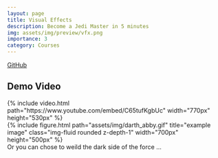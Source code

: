 ```yaml
---
layout: page
title: Visual Effects
description: Become a Jedi Master in 5 minutes
img: assets/img/preview/vfx.png
importance: 3
category: Courses
---
```


<!-- hyperlink icon  -->
<div class="row" style="margin-bottom: 20px;">
    <!-- github icon -->
    <div class="col-sm mt-3 mt-md-0 text-center">
        <div class="icon-with-text">
            <a href="https://github.com/KenYu910645/VFX2022.git" target="_blank" rel="noopener noreferrer">
            <span class="icon-text h3">GitHub</span>
            <i class="fa-brands fa-github h3"></i></a>
        </div>
    </div>
</div>

##  Demo Video 
<!-- youtube  -->
<div class="row justify-content-sm-center">
    <div class="col-sm-12">
        {% include video.html path="https://www.youtube.com/embed/C65tufKgbUc" width="770px" height="530px" %}
    </div>
</div>

<div class="row justify-content-sm-center">
    <div class="col-sm-6 mt-3 mt-md-0">
        {% include figure.html path="assets/img/darth_abby.gif" title="example image" class="img-fluid rounded z-depth-1" width="700px" height="500px" %}
    </div>
</div>
<div class="caption">
    Or you can chose to weild the dark side of the force ...
</div>
